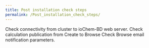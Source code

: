 ```yaml
---
title: Post installation check steps
permalink: /Post_installation_check_steps/
---
```


Check connectivity from cluster to ioChem-BD web server.
Check calculation publication from Create to Browse
Check Browse email notification parameters.
